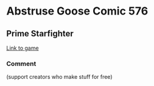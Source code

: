 # Abstruse Goose Comic 576
## Prime Starfighter

[Link to game](https://web.archive.org/web/20231205154239/https://abstrusegoose.com/576)
### Comment

(support creators who make stuff for free)
